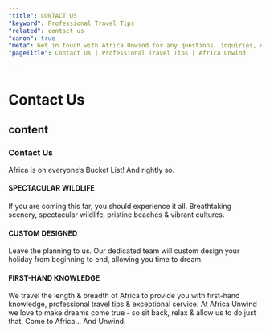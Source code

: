 ```yaml
---
"title": CONTACT US
"keyword": Professional Travel Tips
"related": contact us
"canon": true
"meta": Get in touch with Africa Unwind for any questions, inquiries, or feedback. Contact us via our contact form, email, phone, or social media. Our customer support team is here to assist you.
"pageTitle": Contact Us | Professional Travel Tips | Africa Unwind

---
```


# Contact Us
## content
### Contact Us

Africa is on everyone’s Bucket List! And rightly so.
#### SPECTACULAR WILDLIFE
If you are coming this far, you should experience it all. Breathtaking scenery, spectacular wildlife, pristine beaches & vibrant cultures.
#### CUSTOM DESIGNED
Leave the planning to us. Our dedicated team will custom design your holiday from beginning to end, allowing you time to dream.
#### FIRST-HAND KNOWLEDGE
We travel the length & breadth of Africa to provide you with first-hand knowledge, professional travel tips & exceptional service.
At Africa Unwind we love to make dreams come true - so sit back, relax & allow us to do just that.
Come to Africa... And Unwind.